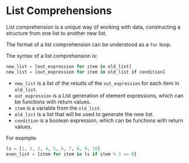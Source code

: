 # List Comprehensions

List comprehension is a unique way of working with data, constructing a structure from one list to another new list.

The format of a list comprehension can be understood as a `for` loop.

The syntax of a list comprehension is:

```python
new_list = [out_expression for item in old_list]
new_list = [out_expression for item in old_list if condition]
```

- `new_list` is a list of the results of the `out_expression` for each item in `old_list`.
- `out_expression` is a List generation of element expressions, which can be functions with return values.
- `item` is a variable from the `old_list`.
- `old_list` is a list that will be used to generate the new list.
- `condition` is a boolean expression, which can be functions with return values.

For example:

```python
ls = [1, 2, 3, 4, 5, 6, 7, 8, 9, 10]
even_list = [item for item in ls if item % 2 == 0]
```
